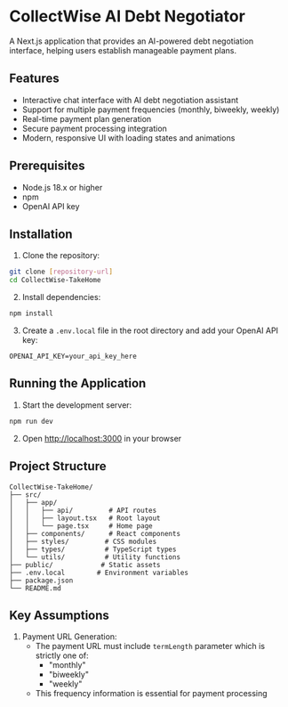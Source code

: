 # CollectWise AI Debt Negotiator

A Next.js application that provides an AI-powered debt negotiation interface, helping users establish manageable payment plans.

## Features

- Interactive chat interface with AI debt negotiation assistant
- Support for multiple payment frequencies (monthly, biweekly, weekly)
- Real-time payment plan generation
- Secure payment processing integration
- Modern, responsive UI with loading states and animations

## Prerequisites

- Node.js 18.x or higher
- npm
- OpenAI API key

## Installation

1. Clone the repository:
```bash
git clone [repository-url]
cd CollectWise-TakeHome
```

2. Install dependencies:
```bash
npm install
```

3. Create a `.env.local` file in the root directory and add your OpenAI API key:
```
OPENAI_API_KEY=your_api_key_here
```

## Running the Application

1. Start the development server:
```bash
npm run dev
```

2. Open [http://localhost:3000](http://localhost:3000) in your browser

## Project Structure

```
CollectWise-TakeHome/
├── src/
│   ├── app/
│   │   ├── api/         # API routes
│   │   ├── layout.tsx   # Root layout
│   │   └── page.tsx     # Home page
│   ├── components/      # React components
│   ├── styles/         # CSS modules
│   ├── types/          # TypeScript types
│   └── utils/          # Utility functions
├── public/            # Static assets
├── .env.local        # Environment variables
├── package.json
└── README.md
```

## Key Assumptions

1. Payment URL Generation:
   - The payment URL must include `termLength` parameter which is strictly one of:
     - "monthly"
     - "biweekly"
     - "weekly"
   - This frequency information is essential for payment processing

